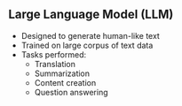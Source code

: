 Large Language Model (LLM)
---

- Designed to generate human-like text
- Trained on large corpus of text data
- Tasks performed:
    - Translation
    - Summarization
    - Content creation
    - Question answering
